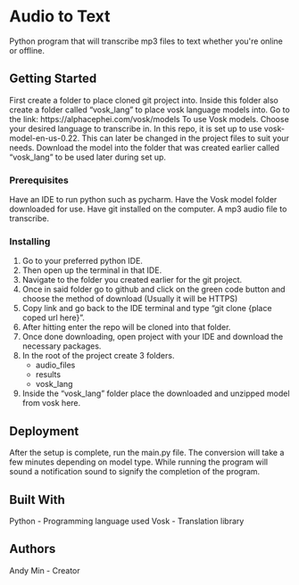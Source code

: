 <h1>Audio to Text</h1>
<p>Python program that will transcribe mp3 files to text whether you're online or offline.</p>
<h2>Getting Started</h2>
<p>First create a folder to place cloned git project into. Inside this folder also create a folder called “vosk_lang” to place vosk language models into. Go to the link: https://alphacephei.com/vosk/models To use Vosk models. Choose your desired language to transcribe in. In this repo, it is set up to use vosk-model-en-us-0.22. This can later be changed in the project files to suit your needs. Download the model into the folder that was created earlier called “vosk_lang” to be used later during set up.</p>
<h3>Prerequisites</h3>
<p>Have an IDE to run python such as pycharm. Have the Vosk model folder downloaded for use. Have git installed on the computer. A mp3 audio file to transcribe.</p>
<h3>Installing</h3>
<ol>
    <li>Go to your preferred python IDE.</li>
    <li>Then open up the terminal in that IDE.</li>
    <li>Navigate to the folder you created earlier for the git project.</li>
    <li>Once in said folder go to github and click on the green code button and choose the method of download (Usually it will be HTTPS)</li>
    <li>Copy link and go back to the IDE terminal and type “git clone {place coped url here}”. </li>
    <li>After hitting enter the repo will be cloned into that folder.</li>
    <li>Once done downloading, open project with your IDE and download the necessary packages.</li>
    <li>In the root of the project create 3 folders.</ br>
        <ul>
            <li>audio_files</li>
            <li>results</li>
            <li>vosk_lang</li>
        </ul>
    </li>
    <li>Inside the “vosk_lang” folder place the downloaded and unzipped model from vosk here.</li>
</ol>
<h2>Deployment</h2>
<p>After the setup is complete, run the main.py file. The conversion will take a few minutes depending on model type. While running the program will sound a notification sound to signify the completion of the program.</p>
<h2>Built With</h2>
Python - Programming language used
Vosk - Translation library
<h2>Authors</h2>
Andy Min - Creator
